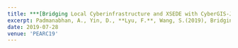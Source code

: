 ```yaml
---
title: ***[Bridging Local Cyberinfrastructure and XSEDE with CyberGIS-Jupyter](https://dl.acm.org/doi/10.1145/3332186.3333257)***
excerpt: Padmanabhan, A., Yin, D., **Lyu, F.**, Wang, S.(2019), Bridging Local Cyberinfrastructure and XSEDE with CyberGIS-Jupyter. In Proceedings of the Practice and Experience in Advanced Research Computing on Rise of the Machines learning. Association for Computing Machinery, New York, NY, USA, Article 95, 1–3.
date: 2019-07-28
venue: 'PEARC19'
---
```

